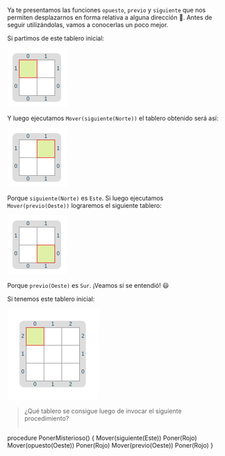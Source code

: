 Ya te presentamos las funciones `opuesto`, `previo` y `siguiente` que nos permiten desplazarnos en forma relativa a alguna dirección :exploding_head:. Antes de seguir utilizándolas, vamos a conocerlas un poco mejor.

Si partimos de este tablero inicial:

<img src="https://raw.githubusercontent.com/sagrado-corazon-alcal/mumuki-guia-fundamentos-primeros-programas-2020/master/assets/Ejemplo1_1613666233954.png" alt="Ejemplo1_1613666233954.png" width="auto" height="auto">

Y luego ejecutamos `Mover(siguiente(Norte))` el tablero obtenido será así:

<img src="https://raw.githubusercontent.com/sagrado-corazon-alcal/mumuki-guia-fundamentos-primeros-programas-2020/master/assets/Ejemplo2_1613666255883.png" alt="Ejemplo2_1613666255883.png" width="auto" height="auto">

Porque `siguiente(Norte)` es `Este`. Si luego ejecutamos `Mover(previo(Oeste))` lograremos el siguiente tablero:

<img src="https://raw.githubusercontent.com/sagrado-corazon-alcal/mumuki-guia-fundamentos-primeros-programas-2020/master/assets/Ejemplo3_1613666275495.png" alt="Ejemplo3_1613666275495.png" width="auto" height="auto">

Porque `previo(Oeste)` es `Sur`. ¡Veamos si se entendió! :smiley: 

Si tenemos este tablero inicial:

<img src="https://raw.githubusercontent.com/sagrado-corazon-alcal/mumuki-guia-fundamentos-primeros-programas-2020/master/assets/TableroInicial_1613666173929.png" alt="TableroInicial_1613666173929.png" width="auto" height="auto">

> ¿Qué tablero se consigue luego de invocar el siguiente procedimiento?
>
>```gobstones
procedure PonerMisterioso() {
  Mover(siguiente(Este))
  Poner(Rojo)
  Mover(opuesto(Oeste))
  Poner(Rojo)
  Mover(previo(Oeste))
  Poner(Rojo)
}